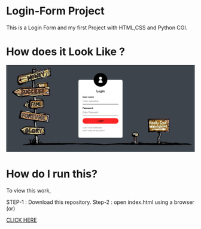 # Login-Form Project

This is a Login Form and my first Project with HTML,CSS and Python CGI.

# How does it Look Like ?

![alt text](https://github.com/siddartha19/login-form/blob/master/image/LOGIN%20PAGE.PNG)


# How do I run this?

To view this work,

STEP-1 : Download this repository.
Step-2 : open index.html using a browser (or)

[CLICK HERE](https://siddartha19.github.io/login-form/)
